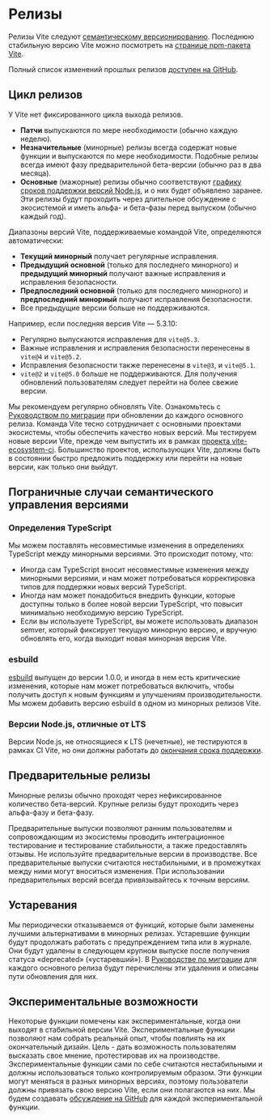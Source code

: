 # Релизы

Релизы Vite следуют [семантическому версионированию](https://semver.org/lang/ru/). Последнюю стабильную версию Vite можно посмотреть на [странице npm-пакета Vite](https://www.npmjs.com/package/vite).

Полный список изменений прошлых релизов [доступен на GitHub](https://github.com/vitejs/vite/blob/main/packages/vite/CHANGELOG.md).

## Цикл релизов

У Vite нет фиксированного цикла выхода релизов.

- **Патчи** выпускаются по мере необходимости (обычно каждую неделю).
- **Незначительные** (минорные) релизы всегда содержат новые функции и выпускаются по мере необходимости. Подобные релизы всегда имеют фазу предварительной бета-версии (обычно раз в два месяца).
- **Основные** (мажорные) релизы обычно соответствуют [графику сроков поддержки версий Node.js](https://endoflife.date/nodejs), и о них будет объявлено заранее. Эти релизы будут проходить через длительное обсуждение с экосистемой и иметь альфа- и бета-фазы перед выпуском (обычно каждый год).

Диапазоны версий Vite, поддерживаемые командой Vite, определяются автоматически:

- **Текущий минорный** получает регулярные исправления.
- **Предыдущий основной** (только для последнего минорного) и **предыдущий минорный** получают важные исправления и исправления безопасности.
- **Предпоследний основной** (только для последнего минорного) и **предпоследний минорный** получают исправления безопасности.
- Все предыдущие версии больше не поддерживаются.

Например, если последняя версия Vite — 5.3.10:

- Регулярно выпускаются исправления для `vite@5.3`.
- Важные исправления и исправления безопасности перенесены в `vite@4` и `vite@5.2`.
- Исправления безопасности также перенесены в `vite@3`, и `vite@5.1`.
- `vite@2` и `vite@5.0` больше не поддерживаются. Для получения обновлений пользователям следует перейти на более свежие версии.

Мы рекомендуем регулярно обновлять Vite. Ознакомьтесь с [Руководством по миграции](https://vitejs.dev/guide/migration.html) при обновлении до каждого основного релиза. Команда Vite тесно сотрудничает с основными проектами экосистемы, чтобы обеспечить качество новых версий. Мы тестируем новые версии Vite, прежде чем выпустить их в рамках [ проекта vite-ecosystem-ci](https://github.com/vitejs/vite-ecosystem-ci). Большинство проектов, использующих Vite, должны быть в состоянии быстро предложить поддержку или перейти на новые версии, как только они выйдут.

## Пограничные случаи семантического управления версиями

### Определения TypeScript

Мы можем поставлять несовместимые изменения в определениях TypeScript между минорными версиями. Это происходит потому, что:

- Иногда сам TypeScript вносит несовместимые изменения между минорными версиями, и нам может потребоваться корректировка типов для поддержки новых версий TypeScript.
- Иногда нам может понадобиться внедрить функции, которые доступны только в более новой версии TypeScript, что повысит минимально необходимую версию TypeScript.
- Если вы используете TypeScript, вы можете использовать диапазон semver, который фиксирует текущую минорную версию, и вручную обновлять его, когда выходит новая минорная версия Vite.

### esbuild

[esbuild](https://esbuild.github.io/) выпущен до версии 1.0.0, и иногда в нем есть критические изменения, которые нам может потребоваться включить, чтобы получить доступ к новым функциям и улучшениям производительности. Мы можем добавить версию esbuild в одном из минорных релизов Vite.

### Версии Node.js, отличные от LTS

Версии Node.js, не относящиеся к LTS (нечетные), не тестируются в рамках CI Vite, но они должны работать до [окончания срока поддержки](https://endoflife.date/nodejs).

## Предварительные релизы

Минорные релизы обычно проходят через нефиксированное количество бета-версий. Крупные релизы будут проходить через альфа-фазу и бета-фазу.

Предварительные выпуски позволяют ранним пользователям и сопровождающим из экосистемы проводить интеграционное тестирование и тестирование стабильности, а также предоставлять отзывы. Не используйте предварительные версии в производстве. Все предварительные выпуски считаются нестабильными, и в промежутках между ними могут вноситься изменения. При использовании предварительных версий всегда привязывайтесь к точным версиям.

## Устаревания

Мы периодически отказываемся от функций, которые были заменены лучшими альтернативами в минорных релизах. Устаревшие функции будут продолжать работать с предупреждением типа или в журнале. Они будут удалены в следующем крупном выпуске после получения статуса «deprecated» («устаревший»). В [Руководстве по миграции](https://vitejs.dev/guide/migration.html) для каждого основного релиза будут перечислены эти удаления и описаны пути обновления для них.

## Экспериментальные возможности

Некоторые функции помечены как экспериментальные, когда они выходят в стабильной версии Vite. Экспериментальные функции позволяют нам собрать реальный опыт, чтобы повлиять на их окончательный дизайн. Цель - дать возможность пользователям высказать свое мнение, протестировав их на производстве. Экспериментальные функции сами по себе считаются нестабильными и должны использоваться только контролируемым образом. Эти функции могут меняться в разных минорных версиях, поэтому пользователи должны привязать свою версию Vite, если они полагаются на них. Мы будем создавать [обсуждение на GitHub](https://github.com/vitejs/vite/discussions/categories/feedback?discussions_q=is%3Aopen+label%3Aexperimental+category%3AFeedback) для каждой экспериментальной функции.
